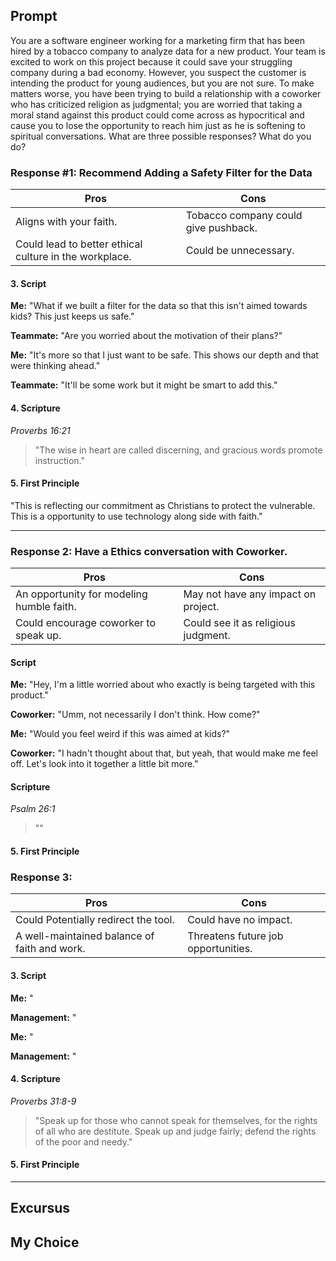 ## Prompt
You are a software engineer working for a marketing firm that has been hired by a tobacco company to analyze data for a new product. Your team is excited to work on this project because it could save your struggling company during a bad economy. However, you suspect the customer is intending the product for young audiences, but you are not sure. To make matters worse, you have been trying to build a relationship with a coworker who has criticized religion as judgmental; you are worried that taking a moral stand against this product could come across as hypocritical and cause you to lose the opportunity to reach him just as he is softening to spiritual conversations. What are three possible responses? What do you do?

### Response #1: Recommend Adding a Safety Filter for the Data
| Pros                          | Cons                                   |
|-------------------------------|----------------------------------------|
| Aligns with your faith.          | Tobacco company could give pushback.  |
| Could lead to better ethical culture in the workplace.          |   Could be unnecessary.   | 



#### 3. Script

**Me:** "What if we built a filter for the data so that this isn't aimed towards kids? This just keeps us safe."

**Teammate:** "Are you worried about the motivation of their plans?"

**Me:** "It's more so that I just want to be safe. This shows our depth and that were thinking ahead."

**Teammate:** "It'll be some work but it might be smart to add this."


#### 4. Scripture

*Proverbs 16:21*  
>"The wise in heart are called discerning, and gracious words promote instruction."

#### 5. First Principle
"This is reflecting our commitment as Christians to protect the vulnerable. This is a opportunity to use technology along side with faith."

***
### Response 2: Have a Ethics conversation with Coworker.


| Pros                          | Cons                                   |
|-------------------------------|----------------------------------------|
| An opportunity for modeling humble faith.    | May not have any impact on project.   |
| Could encourage coworker to speak up. | Could see it as religious judgment.   | 

#### Script

**Me:** "Hey, I'm a little worried about who exactly is being targeted with this product."

**Coworker:** "Umm, not necessarily I don't think. How come?"

**Me:** "Would you feel weird if this was aimed at kids?"

**Coworker:** "I hadn't thought about that, but yeah, that would make me feel off. Let's look into it together a little bit more."

#### Scripture

*Psalm 26:1* 
>""

#### 5. First Principle


### Response 3: 

| Pros                          | Cons                                   |
|-------------------------------|----------------------------------------|
| Could Potentially redirect the tool.  | Could have no impact.      |
| A well-maintained balance of faith and work. | Threatens future job opportunities.  | 

#### 3. Script

**Me:** "

**Management:** "

**Me:** "

**Management:** "

#### 4. Scripture

*Proverbs 31:8-9* 
> "Speak up for those who cannot speak for themselves, for the rights of all who are destitute. Speak up and judge fairly; defend the rights of the poor and needy."
#### 5. First Principle


***

## Excursus


## My Choice
